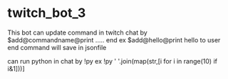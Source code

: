 # twitch_bot_3

This bot can update command in twitch chat by $add@commandname@print ..... end
ex $add@hello@print hello to user end
command will save in jsonfile

can run python in chat by !py
ex !py ' '.join(map(str,[i for i in range(10) if i&1]))]
